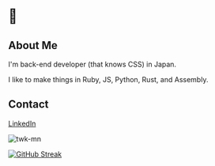 # 👋

## About Me
I'm back-end developer (that knows CSS) in Japan.

I like to make things in Ruby, JS, Python, Rust, and Assembly.

## Contact
[LinkedIn](https://www.linkedin.com/in/fredfaeger/)

<p><img align="center" src="https://github-readme-stats.vercel.app/api?username=twk-mn&show_icons=true&locale=en&theme=chartreuse-dark" alt="twk-mn" /></p>

[![GitHub Streak](https://streak-stats.demolab.com?user=twk-mn&theme=github-green-purple&border_radius=5&date_format=j%20M%5B%20Y%5D&mode=weekly)](https://git.io/streak-stats)
